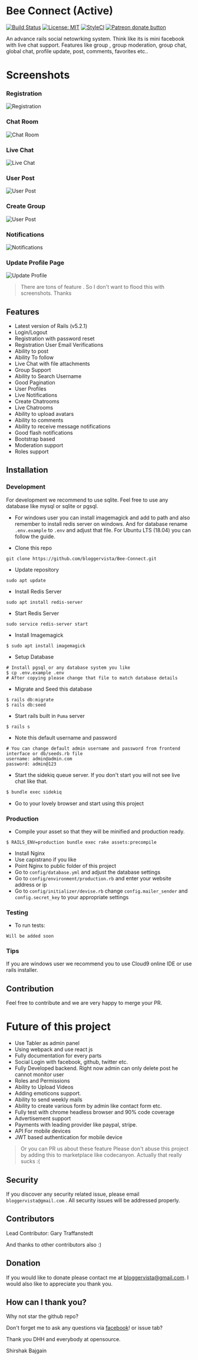 # Bee Connect (Active)

[![Build Status](https://travis-ci.org/bloggervista/Bee-Connect.svg?branch=master)](https://travis-ci.org/bloggervista/Bee-Connect) [![License: MIT](https://img.shields.io/badge/License-MIT-yellow.svg)](https://opensource.org/licenses/MIT) [![StyleCI](https://styleci.io/repos/107520275/shield?style=plastic)](https://styleci.io/repos/107520275/shield?style=plastic) [![Patreon donate button](https://img.shields.io/badge/patreon-donate-yellow.svg)](https://patreon.com/shirshak "Donate to this project using Patreon")


An advance rails social netowrking system. Think like its is mini facebook with live chat support. Features like  group , group moderation, group chat, global chat, profile update, post, comments, favorites etc..


# Screenshots

### Registration
![Registration](/screenshots/registration.png)

### Chat Room
![Chat Room](/screenshots/chat_room.png)

### Live Chat
![Live Chat](/screenshots/live_chat.png)

### User Post
![User Post](/screenshots/user_post.png)

### Create Group
![User Post](/screenshots/create_group.png)

### Notifications
![Notifications](/screenshots/notifications.png)

### Update Profile Page
![Update Profile](/screenshots/update_profile.png)

> There are tons of feature . So I don't want to flood this with screenshots. Thanks

## Features
* Latest version of Rails (v5.2.1)
* Login/Logout
* Registration with password reset
* Registration User Email Verifications
* Ability to post
* Ability To follow
* Live Chat with file attachments
* Group Support
* Ability to Search Username
* Good Pagination
* User Profiles
* Live Notifications
* Create Chatrooms
* Live Chatrooms
* Ability to upload avatars
* Ability to comments
* Ability to receive message notifications
* Good flash notifications
* Bootstrap based
* Moderation support
* Roles support

## Installation


### Development
For development we recommend to use sqlite. Feel free to use any database like mysql or sqlite or pgsql.

* For windows user you can install imagemagick and add to path and also remember to install redis server on windows. And for database rename `.env.example` to `.env` and adjust that file. For Ubuntu LTS (18.04) you can follow the guide.

* Clone this repo
```shell
git clone https://github.com/bloggervista/Bee-Connect.git
```
* Update repository
```shell
sudo apt update
```
* Install Redis Server
```shell
sudo apt install redis-server
```
* Start Redis Server
```shell
sudo service redis-server start
```
* Install Imagemagick
```shell
$ sudo apt install imagemagick
```
* Setup Database
```shell
# Install pgsql or any database system you like
$ cp .env.example .env
# After copying please change that file to match database details
```
* Migrate and Seed this database
```shell
$ rails db:migrate
$ rails db:seed
```
* Start rails built in `Puma` server
```shell
$ rails s
```
* Note this default username and password
```
# You can change default admin username and password from frontend interface or db/seeds.rb file
username: admin@admin.com
password: admin@123
```
* Start the sidekiq queue server. If you don't start you will not see live chat like that.
```bash
$ bundle exec sidekiq
```
* Go to your lovely browser and start using this project

### Production
* Compile your asset so that they will be minified and production ready.
```
$ RAILS_ENV=production bundle exec rake assets:precompile
```
* Install Nginx
* Use capistrano if you like
* Point Nginx to public folder of this project
* Go to `config/database.yml` and adjust the database settings
* Go to `config/environment/production.rb` and enter your website address or ip
* Go to `config/initializer/devise.rb` change `config.mailer_sender` and `config.secret_key` to your appropriate settings

### Testing
* To run tests:

```
Will be added soon
```
### Tips
If you are windows user we recommend you to use Cloud9 online IDE or use rails installer.

## Contribution
Feel free to contribute and we are very happy to merge your PR.


# Future of this project
* Use Tabler as admin panel
* Using webpack and use react js
* Fully documentation for every parts
* Social Login with facebook, github, twitter etc.
* Fully Developed backend. Right now admin can only delete post he cannot monitor user
* Roles and Permissions
* Ability to Upload Videos
* Adding emoticons support.
* Ability to send weekly mails
* Ability to create various form by admin like contact form etc.
* Fully test with chrome headless browser and 90% code coverage
* Advertisement support
* Payments with leading provider like paypal, stripe.
* API For mobile devices
* JWT based authentication for mobile device

> Or you can PR us about these feature
> Please don't abuse this project by adding this to marketplace like codecanyon. Actually that really sucks :(

## Security
If you discover any security related issue, please email `bloggervista@gmail.com` . All security issues will be addressed properly.

## Contributors
Lead Contributor: Gary Traffanstedt 

And thanks to other contributors also :) 


## Donation
If you would like to donate please contact me at bloggervista@gmail.com. I would also like to appreciate you thank you.

## How can I thank you?
Why not star the github repo?

Don't forget me to ask any questions via [facebook](https://facebook.com/iamshirshak)! or issue tab?

Thank you DHH and everybody at opensource.

Shirshak Bajgain
